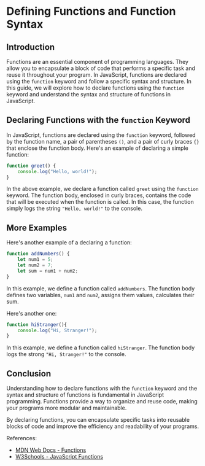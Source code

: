 # Defining Functions and Function Syntax

## Introduction

Functions are an essential component of programming languages. They allow you to encapsulate a block of code that performs a specific task and reuse it throughout your program. In JavaScript, functions are declared using the `function` keyword and follow a specific syntax and structure. In this guide, we will explore how to declare functions using the `function` keyword and understand the syntax and structure of functions in JavaScript.

## Declaring Functions with the `function` Keyword

In JavaScript, functions are declared using the `function` keyword, followed by the function name, a pair of parentheses `()`, and a pair of curly braces `{}` that enclose the function body. Here's an example of declaring a simple function:

```javascript
function greet() {
    console.log("Hello, world!");
}
```

In the above example, we declare a function called `greet` using the `function` keyword. The function body, enclosed in curly braces, contains the code that will be executed when the function is called. In this case, the function simply logs the string `"Hello, world!"` to the console.

## More Examples

Here's another example of a declaring a function:

```javascript
function addNumbers() {
    let num1 = 5;
    let num2 = 7;
    let sum = num1 + num2;
}
```

In this example, we define a function called `addNumbers`. The function body defines two variables, `num1` and `num2`, assigns them values, calculates their sum.

Here's another one:

```javascript
function hiStranger(){
    console.log("Hi, Stranger!");
}
```

In this example, we define a function called `hiStranger`. The function body logs the strong `"Hi, Stranger!"` to the console.

## Conclusion

Understanding how to declare functions with the `function` keyword and the syntax and structure of functions is fundamental in JavaScript programming. Functions provide a way to organize and reuse code, making your programs more modular and maintainable.

By declaring functions, you can encapsulate specific tasks into reusable blocks of code and improve the efficiency and readability of your programs.

References:
- [MDN Web Docs - Functions](https://developer.mozilla.org/en-US/docs/Web/JavaScript/Guide/Functions)
- [W3Schools - JavaScript Functions](https://www.w3schools.com/js/js_functions.asp)